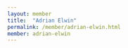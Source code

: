 ```yaml
---
layout: member
title:  "Adrian Elwin"
permalink: /member/adrian-elwin.html
member: adrian-elwin
---
```


